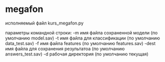 # megafon

исполняемый файл kurs_megafon.py

 параметры командной строки:
 -m    имя файла сохраненной модели (по умолчанию model.sav)
 -t    имя файла для классификации (по умолчанию data_test.sav)
 -f    имя файла features (по умолчанию features.sav)
 -dest имя файла для сохранения результатоа (по умолчанию answers_test.sav)
 -d    рабочая директория (по умолчанию текущая)

